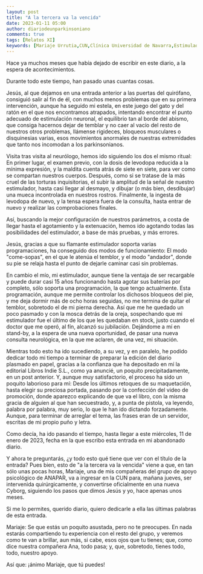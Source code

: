 ```yaml
---
layout: post
title: "A la tercera va la vencida"
date: 2023-01-11 05:00
author: diariodeunparkinsoniano
comments: true
tags: [Relatos XI] 
keywords: [Mariaje Urrutia,CUN,Clínica Universidad de Navarra,Estimulador neuronal]
---
```


Hace ya muchos meses que había dejado de escribir en este diario, a la espera de acontecimientos.

Durante todo este tiempo, han pasado unas cuantas cosas.

Jesús, al que dejamos en una entrada anterior a las puertas del quirófano, consiguió salir al fin de él, con muchos menos problemas que en su primera intervención, aunque ha seguido mi estela, en este juego del gato y del ratón en el que nos encontramos atrapados, intentando encontrar el punto adecuado de estimulación neuronal, el equilibrio tan al borde del abismo, que consiga hacernos dejar de temblar y no caer al vacío del resto de nuestros otros problemas, llámense rigideces, bloqueos musculares o disquinesias varias, esos movimientos anormales de nuestras extremidades que tanto nos incomodan a los parkinsonianos.

Visita tras visita al neurólogo, hemos ido siguiendo los dos el mismo ritual:
  En primer lugar, el examen previo, con la dosis de levodopa reducida a la mínima expresión, y la maldita cuenta atrás de siete en siete, para ver como se compartan nuestros cuerpos.
  Después, como si se tratase de la más cruel de las torturas inquisitorias, el subir la amplitud de la señal de nuestro estimulador, hasta casi llegar al desmayo, y dibujar (o más bien, desdibujar) una mueca incontrolada en nuestros rostros.
  Finalmente, la ingesta de levodopa de nuevo, y la tensa espera fuera de la consulta, hasta entrar de nuevo y realizar las comprobaciones finales.

Así, buscando la mejor configuración de nuestros parámetros, a costa de llegar hasta el agotamiento y la extenuación, hemos ido agotando todas las posibilidades del estimulador, a base de más pruebas, y más errores.

Jesús, gracias a que su flamante estimulador soporta varias programaciones, ha conseguido dos modos de funcionamiento: El modo "come-sopas", en el que le atenúa el temblor, y el modo "andador", donde su pie se relaja hasta el punto de dejarle caminar casi sin problemas.

En cambio el mío, mi estimulador, aunque tiene la ventaja de ser recargable y puede durar casi 15 años funcionando hasta agotar sus baterías por completo, sólo soporta una programación, la que tengo actualmente. Esta programación, aunque me permite controlar los dichosos bloqueos del pie, y me deja dormir más de ocho horas seguidas, no me termina de quitar el temblor, sobretodo el de mi pierna derecha.
Así que me he quedado un poco pasmado y con la mosca detrás de la oreja, sospechando que mi estimulador fue el último de los que les quedaban en stock, justo cuando el doctor que me operó, al fín, alcanzó su jubilación.
Dejándome a mí en stand-by, a la espera de una nueva oportunidad, de pasar una nueva consulta neurológica, en la que me aclaren, de una vez, mi situación.

Mientras todo esto ha ido sucediendo, a su vez, y en paralelo, he podido dedicar todo mi tiempo a terminar de preparar la edición del diario plasmado en papel, gracias a la confianza que ha depositado en mí la editorial Libros Indie S.L., como ya anuncié, un poquito precipitadamente, en un post anterior. Y, aunque muy satisfactorio, el proceso ha sido un poquito laborioso para mí: Desde los últimos retoques de su maquetación, hasta elegir su preciosa portada, pasando por la confección del video de promoción, donde aparezco explicando de que va el libro, con la misma gracia de alguien al que han secuestrado, y, a punta de pistola, va leyendo, palabra por palabra, muy serio, lo que le han ido dictando forzadamente. Aunque, para terminar de arreglar el tema, las frases eran de un servidor, escritas de mi propio puño y letra.

Como decía, ha ido pasando el tiempo, hasta llegar a este miércoles, 11 de enero de 2023, fecha en la que escribo esta entrada en mi abandonado diario.

Y ahora te preguntarás, ¿y todo esto qué tiene que ver con el título de la entrada?
Pues bien, esto de "a la tercera va la vencida" viene a que, en tan sólo unas pocas horas, Mariaje, una de mis compañeras del grupo de apoyo psicológico de ANAPAR, va a ingresar en la CUN para, mañana jueves, ser intervenida quirúrgicamente, y convertirse oficialmente en una nueva Cyborg, siguiendo los pasos que dimos Jesús y yo, hace apenas unos meses.

Si me lo permites, querido diario, quiero dedicarle a ella las últimas palabras de esta entrada.

Mariaje: Se que estás un poquito asustada, pero no te preocupes. En nada estarás compartiendo tu experiencia con el resto del grupo, y veremos como te van a brillar, aun más, si cabe, esos ojos que tu tienes; que, como dice nuestra compañera Ana, todo pasa; y, que, sobretodo, tienes todo, todo, nuestro apoyo.

Así que: ¡ánimo Mariaje, que tú puedes!